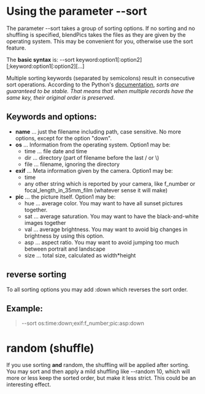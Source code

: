 # Using the parameter --sort

The parameter --sort takes a group of sorting options. 
If no sorting and no shuffling is specified, blendPics takes the files as they are given by the operating system. 
This may be convenient for you, otherwise use the sort feature. 

The **basic syntax** is: --sort keyword:option1[:option2][;keyword:option1[:option2][...]

Multiple sorting keywords (separated by semicolons) result in consecutive sort operations. According to the Python's [documentation](https://docs.python.org/3/howto/sorting.html#sort-stability-and-complex-sorts), *sorts are guaranteed to be stable. That means that when multiple records have the same key, their original order is preserved*. 

## Keywords and options: 
* **name**
   ... just the filename including path, case sensitive. No more options, except for the option "down".  
* **os** ... Information from the operating system. Option1 may be:
  * time ... file date and time
  * dir ... directory (part of filename before the last / or \\)
  * file ... filename, ignoring the directory 
* **exif** ... Meta information given by the camera. Option1 may be: 
  * time
  * any other string which is reported by your camera, like f_number or focal_length_in_35mm_film (whatever sense it will make)
* **pic** ... the picture itself. Option1 may be:
  * hue ... average color. You may want to have all sunset pictures together.
  * sat ... average saturation. You may want to have the black-and-white images together
  * val ... average brightness. You may want to avoid big changes in brightness by using this option.
  * asp ... aspect ratio. You may want to avoid jumping too much between portrait and landscape
  * size ... total size, calculated as width*height 

## reverse sorting
To all sorting options you may add :down which reverses the sort order.

## Example: 
> --sort os:time:down;exif:f_number;pic:asp:down

# random (shuffle)
If you use sorting **and** random, the shuffling will be applied after sorting. You may sort and then apply a mild shuffling like --random 10, which will more or less keep the sorted order, but make it less strict. This could be an interesting effect.  
